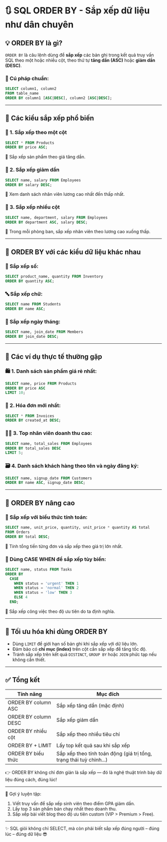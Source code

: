# 🔃 SQL ORDER BY - Sắp xếp dữ liệu như dân chuyên

## 💡 ORDER BY là gì?

`ORDER BY` là câu lệnh dùng để **sắp xếp** các bản ghi trong kết quả truy vấn SQL theo một hoặc nhiều cột, theo thứ tự **tăng dần (ASC)** hoặc **giảm dần (DESC)**.

### 🔗 Cú pháp chuẩn:

```sql
SELECT column1, column2
FROM table_name
ORDER BY column1 [ASC|DESC], column2 [ASC|DESC];
```

---

## 🧩 Các kiểu sắp xếp phổ biến

### 🔸 1. Sắp xếp theo một cột

```sql
SELECT * FROM Products
ORDER BY price ASC;
```

📌 Sắp xếp sản phẩm theo giá tăng dần.

### 🔸 2. Sắp xếp giảm dần

```sql
SELECT name, salary FROM Employees
ORDER BY salary DESC;
```

📌 Xem danh sách nhân viên lương cao nhất đến thấp nhất.

### 🔸 3. Sắp xếp nhiều cột

```sql
SELECT name, department, salary FROM Employees
ORDER BY department ASC, salary DESC;
```

📌 Trong mỗi phòng ban, sắp xếp nhân viên theo lương cao xuống thấp.

---

## 🧠 ORDER BY với các kiểu dữ liệu khác nhau

### 🧮 Sắp xếp số:

```sql
SELECT product_name, quantity FROM Inventory
ORDER BY quantity ASC;
```

### 🔤 Sắp xếp chữ:

```sql
SELECT name FROM Students
ORDER BY name ASC;
```

### 📅 Sắp xếp ngày tháng:

```sql
SELECT name, join_date FROM Members
ORDER BY join_date DESC;
```

---

## 💼 Các ví dụ thực tế thường gặp

### 🛍️ 1. Danh sách sản phẩm giá rẻ nhất:

```sql
SELECT name, price FROM Products
ORDER BY price ASC
LIMIT 10;
```

### 🧾 2. Hóa đơn mới nhất:

```sql
SELECT * FROM Invoices
ORDER BY created_at DESC;
```

### 👨‍💼 3. Top nhân viên doanh thu cao:

```sql
SELECT name, total_sales FROM Employees
ORDER BY total_sales DESC
LIMIT 5;
```

### 🗃️ 4. Danh sách khách hàng theo tên và ngày đăng ký:

```sql
SELECT name, signup_date FROM Customers
ORDER BY name ASC, signup_date DESC;
```

---

## 💎 ORDER BY nâng cao

### 🎯 Sắp xếp với biểu thức tính toán:

```sql
SELECT name, unit_price, quantity, unit_price * quantity AS total
FROM Orders
ORDER BY total DESC;
```

📌 Tính tổng tiền từng đơn và sắp xếp theo giá trị lớn nhất.

### 🧪 Dùng CASE WHEN để sắp xếp tùy biến:

```sql
SELECT name, status FROM Tasks
ORDER BY
  CASE
    WHEN status = 'urgent' THEN 1
    WHEN status = 'normal' THEN 2
    WHEN status = 'low' THEN 3
    ELSE 4
  END;
```

📌 Sắp xếp công việc theo độ ưu tiên do ta định nghĩa.

---

## 🚀 Tối ưu hóa khi dùng ORDER BY

* Dùng `LIMIT` để giới hạn số bản ghi khi sắp xếp với dữ liệu lớn.
* Đảm bảo có **chỉ mục (index)** trên cột cần sắp xếp để tăng tốc độ.
* Tránh sắp xếp trên kết quả `DISTINCT`, `GROUP BY` hoặc `JOIN` phức tạp nếu không cần thiết.

---

## ✅ Tổng kết

| Tính năng            | Mục đích                                                            |
| -------------------- | ------------------------------------------------------------------- |
| ORDER BY column ASC  | Sắp xếp tăng dần (mặc định)                                         |
| ORDER BY column DESC | Sắp xếp giảm dần                                                    |
| ORDER BY nhiều cột   | Sắp xếp theo nhiều tiêu chí                                         |
| ORDER BY + LIMIT     | Lấy top kết quả sau khi sắp xếp                                     |
| ORDER BY biểu thức   | Sắp xếp theo tính toán động (giá trị tổng, trạng thái tuỳ chỉnh...) |

👉 ORDER BY không chỉ đơn giản là sắp xếp — đó là nghệ thuật trình bày dữ liệu đúng cách, đúng lúc!

---

🧪 Gợi ý luyện tập:

1. Viết truy vấn để sắp xếp sinh viên theo điểm GPA giảm dần.
2. Lấy top 3 sản phẩm bán chạy nhất theo doanh thu.
3. Sắp xếp bài viết blog theo độ ưu tiên custom (VIP > Premium > Free).

---

✨ SQL giỏi không chỉ SELECT, mà còn phải biết sắp xếp đúng người – đúng lúc – đúng dữ liệu 😎
